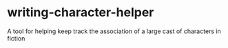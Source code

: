 # writing-character-helper

A tool for helping keep track the association of a large cast of characters in fiction
